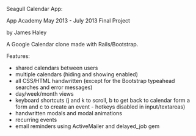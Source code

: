 Seagull Calendar App:

App Academy May 2013 - July 2013 Final Project

by James Haley

A Google Calendar clone made with Rails/Bootstrap.

Features:
  - shared calendars between users
  - multiple calendars (hiding and showing enabled)
  - all CSS/HTML handwritten (except for the Bootstrap typeahead searches and error messages)
  - day/week/month views
  - keyboard shortcuts (j and k to scroll, b to get back to calendar form a form and c to create an event - hotkeys disabled in input/textareas)
  - handwritten modals and modal animations
  - recurring events
  - email reminders using ActiveMailer and delayed_job gem